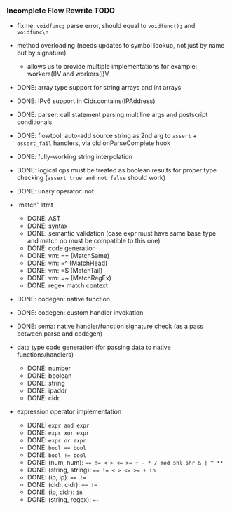 
### Incomplete Flow Rewrite TODO

- fixme: `voidfunc;` parse error, should equal to `voidfunc();` and `voidfunc\n`
- method overloading (needs updates to symbol lookup, not just by name but by signature)
  - allows us to provide multiple implementations for example: workers(I)V and workers(i)V
- DONE: array type support for string arrays and int arrays
- DONE: IPv6 support in Cidr.contains(IPAddress)
- DONE: parser: call statement parsing multiline args and postscript conditionals
- DONE: flowtool: auto-add source string as 2nd arg to `assert` + `assert_fail` handlers, via old onParseComplete hook
- DONE: fully-working string interpolation
- DONE: logical ops must be treated as boolean results for proper type checking (`assert true and not false` should work)
- DONE: unary operator: not

- 'match' stmt
  - DONE: AST
  - DONE: syntax
  - DONE: semantic validation (case expr must have same base type and match op must be compatible to this one)
  - DONE: code generation
  - DONE: vm: == (MatchSame)
  - DONE: vm: =^ (MatchHead)
  - DONE: vm: =$ (MatchTail)
  - DONE: vm: =~ (MatchRegEx)
  - DONE: regex match context
- DONE: codegen: native function
- DONE: codegen: custom handler invokation
- DONE: sema: native handler/function signature check (as a pass between parse and codegen)

- data type code generation (for passing data to native functions/handlers)
  - DONE: number
  - DONE: boolean
  - DONE: string
  - DONE: ipaddr
  - DONE: cidr

- expression operator implementation
  - DONE: `expr and expr`
  - DONE: `expr xor expr`
  - DONE: `expr or expr`
  - DONE: `bool == bool`
  - DONE: `bool != bool`
  - DONE: (num, num): `== != < > <= >= + - * / mod shl shr & | ^ **`
  - DONE: (string, string): `== != < > <= >= + in`
  - DONE: (ip, ip): `== !=`
  - DONE: (cidr, cidr): `== !=`
  - DONE: (ip, cidr): `in`
  - DONE: (string, regex): `=~`

